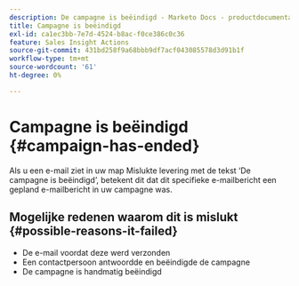 ```yaml
---
description: De campagne is beëindigd - Marketo Docs - productdocumentatie
title: Campagne is beëindigd
exl-id: ca1ec3bb-7e7d-4524-b8ac-f0ce386c0c36
feature: Sales Insight Actions
source-git-commit: 431bd258f9a68bbb9df7acf043085578d3d91b1f
workflow-type: tm+mt
source-wordcount: '61'
ht-degree: 0%

---
```


# Campagne is beëindigd {#campaign-has-ended}

Als u een e-mail ziet in uw map Mislukte levering met de tekst ‘De campagne is beëindigd’, betekent dit dat dit specifieke e-mailbericht een gepland e-mailbericht in uw campagne was.

## Mogelijke redenen waarom dit is mislukt {#possible-reasons-it-failed}

* De e-mail voordat deze werd verzonden
* Een contactpersoon antwoordde en beëindigde de campagne
* De campagne is handmatig beëindigd
